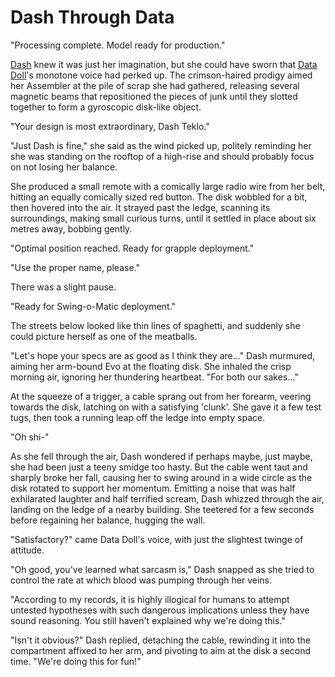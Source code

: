 # Dash Through Data

"Processing complete. Model ready for production."

[Dash](../../heroes-of-rathe/dash-about.md) knew it was just her imagination, but she could have sworn that [Data Doll](../../heroes-of-rathe/data-doll-mkii-about.md)'s monotone voice had perked up. The crimson-haired prodigy aimed her Assembler at the pile of scrap she had gathered, releasing several magnetic beams that repositioned the pieces of junk until they slotted together to form a gyroscopic disk-like object.

"Your design is most extraordinary, Dash Teklo."

"Just Dash is fine," she said as the wind picked up, politely reminding her she was standing on the rooftop of a high-rise and should probably focus on not losing her balance.

She produced a small remote with a comically large radio wire from her belt, hitting an equally comically sized red button. The disk wobbled for a bit, then hovered into the air. It strayed past the ledge, scanning its surroundings, making small curious turns, until it settled in place about six metres away, bobbing gently.

"Optimal position reached. Ready for grapple deployment."

"Use the proper name, please."

There was a slight pause.

"Ready for Swing-o-Matic deployment."

The streets below looked like thin lines of spaghetti, and suddenly she could picture herself as one of the meatballs.

"Let's hope your specs are as good as I think they are..." Dash murmured, aiming her arm-bound Evo at the floating disk. She inhaled the crisp morning air, ignoring her thundering heartbeat. "For both our sakes..."

At the squeeze of a trigger, a cable sprang out from her forearm, veering towards the disk, latching on with a satisfying 'clunk'. She gave it a few test tugs, then took a running leap off the ledge into empty space.

"Oh shi-"

As she fell through the air, Dash wondered if perhaps maybe, just maybe, she had been just a teeny smidge too hasty. But the cable went taut and sharply broke her fall, causing her to swing around in a wide circle as the disk rotated to support her momentum. Emitting a noise that was half exhilarated laughter and half terrified scream, Dash whizzed through the air, landing on the ledge of a nearby building. She teetered for a few seconds before regaining her balance, hugging the wall.

"Satisfactory?" came Data Doll's voice, with just the slightest twinge of attitude.

"Oh good, you've learned what sarcasm is," Dash snapped as she tried to control the rate at which blood was pumping through her veins.

"According to my records, it is highly illogical for humans to attempt untested hypotheses with such dangerous implications unless they have sound reasoning. You still haven't explained why we're doing this."

"Isn't it obvious?" Dash replied, detaching the cable, rewinding it into the compartment affixed to her arm, and pivoting to aim at the disk a second time. "We're doing this for fun!"
